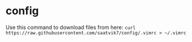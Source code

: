 # config

Use this command to download files from here:
`curl https://raw.githubusercontent.com/saatvik7/config/.vimrc > ~/.vimrc`
